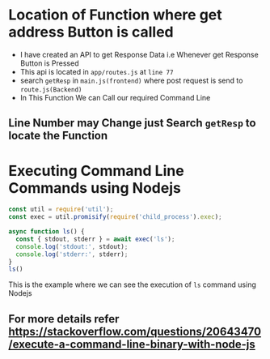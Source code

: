 # Location of Function where get address Button is called

- I have created an API to get Response Data i.e Whenever get Response Button is Pressed
- This api is located in `app/routes.js` at `line 77`
- search `getResp` in `main.js(frontend)` where post request is send to `route.js(Backend)`
- In This Function We can Call our required Command Line

## Line Number may Change just Search `getResp` to locate the Function

# Executing Command Line Commands using Nodejs

```javascript
const util = require('util');
const exec = util.promisify(require('child_process').exec);

async function ls() {
  const { stdout, stderr } = await exec('ls');
  console.log('stdout:', stdout);
  console.log('stderr:', stderr);
}
ls()
```
This is the example where we can see the execution of `ls` command using Nodejs

## For more details refer   https://stackoverflow.com/questions/20643470/execute-a-command-line-binary-with-node-js